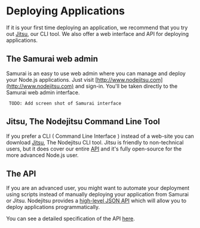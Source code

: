<a name="Deploying_Applications"></a>
# Deploying Applications

If it is your first time deploying an application, we recommend that you try out [Jitsu](#Using_The_Jitsu_Client), our CLI tool. We also offer a web interface and API for deploying applications. 

## The Samurai web admin

Samurai is an easy to use web admin where you can manage and deploy your Node.js applications. Just visit [http://www.nodejitsu.com](http://www.nodejitsu.com) and sign-in. You'll be taken directly to the Samurai web admin interface.

     TODO: Add screen shot of Samurai interface

## Jitsu, The Nodejitsu Command Line Tool 

If you prefer a CLI ( Command Line Interface ) instead of a web-site you can download [Jitsu](#Using_The_Jitsu_Client), The Nodejitsu CLI tool. Jitsu is friendly to non-technical users, but it does cover our entire [API](#Using_The_API) and it's fully open-source for the more advanced Node.js user. 

## The API

If you are an advanced user, you might want to automate your deployment using scripts instead of manually deploying your application from Samurai or Jitsu. Nodejitsu provides a [high-level JSON API](#Using_The_API) which will allow you to deploy applications programmatically. 

You can see a detailed specification of the API [here](#Using_The_API).

